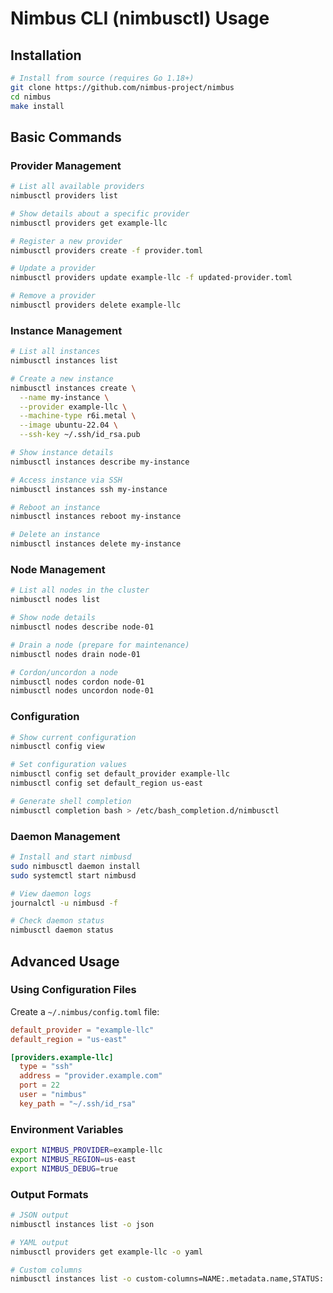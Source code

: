# Nimbus CLI (nimbusctl) Usage

## Installation

```bash
# Install from source (requires Go 1.18+)
git clone https://github.com/nimbus-project/nimbus
cd nimbus
make install
```

## Basic Commands

### Provider Management

```bash
# List all available providers
nimbusctl providers list

# Show details about a specific provider
nimbusctl providers get example-llc

# Register a new provider
nimbusctl providers create -f provider.toml

# Update a provider
nimbusctl providers update example-llc -f updated-provider.toml

# Remove a provider
nimbusctl providers delete example-llc
```

### Instance Management

```bash
# List all instances
nimbusctl instances list

# Create a new instance
nimbusctl instances create \
  --name my-instance \
  --provider example-llc \
  --machine-type r6i.metal \
  --image ubuntu-22.04 \
  --ssh-key ~/.ssh/id_rsa.pub

# Show instance details
nimbusctl instances describe my-instance

# Access instance via SSH
nimbusctl instances ssh my-instance

# Reboot an instance
nimbusctl instances reboot my-instance

# Delete an instance
nimbusctl instances delete my-instance
```

### Node Management

```bash
# List all nodes in the cluster
nimbusctl nodes list

# Show node details
nimbusctl nodes describe node-01

# Drain a node (prepare for maintenance)
nimbusctl nodes drain node-01

# Cordon/uncordon a node
nimbusctl nodes cordon node-01
nimbusctl nodes uncordon node-01
```

### Configuration

```bash
# Show current configuration
nimbusctl config view

# Set configuration values
nimbusctl config set default_provider example-llc
nimbusctl config set default_region us-east

# Generate shell completion
nimbusctl completion bash > /etc/bash_completion.d/nimbusctl
```

### Daemon Management

```bash
# Install and start nimbusd
sudo nimbusctl daemon install
sudo systemctl start nimbusd

# View daemon logs
journalctl -u nimbusd -f

# Check daemon status
nimbusctl daemon status
```

## Advanced Usage

### Using Configuration Files

Create a `~/.nimbus/config.toml` file:

```toml
default_provider = "example-llc"
default_region = "us-east"

[providers.example-llc]
  type = "ssh"
  address = "provider.example.com"
  port = 22
  user = "nimbus"
  key_path = "~/.ssh/id_rsa"
```

### Environment Variables

```bash
export NIMBUS_PROVIDER=example-llc
export NIMBUS_REGION=us-east
export NIMBUS_DEBUG=true
```

### Output Formats

```bash
# JSON output
nimbusctl instances list -o json

# YAML output
nimbusctl providers get example-llc -o yaml

# Custom columns
nimbusctl instances list -o custom-columns=NAME:.metadata.name,STATUS:.status.phase,IP:.status.addresses[0].address
```
